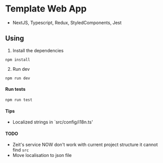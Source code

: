 # Template Web App

- NextJS, Typescript, Redux, StyledComponents, Jest

## Using

1. Install the dependencies

```
npm install
```

2. Run dev

```
npm run dev
```

#### Run tests

```
npm run test
```

#### Tips
- Localized strings in `src/config/i18n.ts'

#### TODO
- Zeit's service NOW don't work with current project structure it cannot find `src`
- Move localisation to json file

